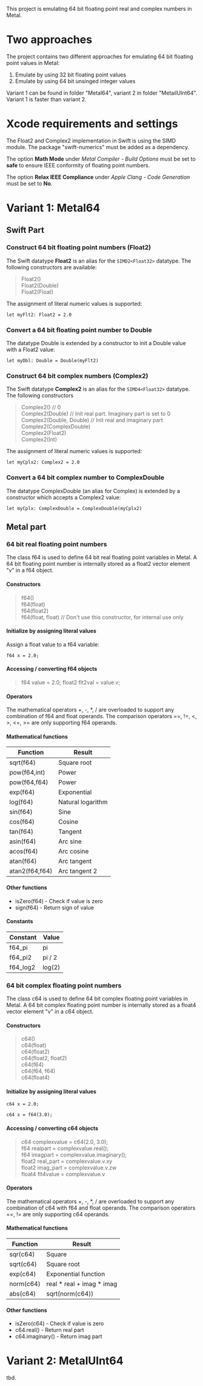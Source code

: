 
This project is emulating 64 bit floating point real and complex numbers in Metal.

# Two approaches

The project contains two different approaches for emulating 64 bit floating point values in Metal:

1. Emulate by using 32 bit floating point values
2. Emulate by using 64 bit unsinged integer values

Variant 1 can be found in folder "Metal64", variant 2 in folder "MetailUInt64". Variant 1 is faster than variant 2.

# Xcode requirements and settings

The Float2 and Complex2 implementation in Swift is using the SIMD module.
The package "swift-numerics" must be added as a dependency.

The option **Math Mode** under *Metal Compiler - Build Options* must be set to **safe** to ensure
IEEE conformity of floating point numbers.

The option **Relax IEEE Compliance** under *Apple Clang - Code Generation* must be set to **No**.

# Variant 1: Metal64
## Swift Part
### Construct 64 bit floating point numbers (Float2)

The Swift datatype **Float2** is an alias for the `SIMD2<Float32>` datatype. The following constructors are available:

> Float2()  
> Float2(Double)  
> Float2(Float)  

The assignment of literal numeric values is supported:

`let myFlt2: Float2 = 2.0`

### Convert a 64 bit floating point number to Double

The datatype Double is extended by a constructor to init a Double value with a Float2 value:

`let myDbl: Double = Double(myFlt2)`

### Construct 64 bit complex numbers (Complex2)

The Swift datatype **Complex2** is an alias for the `SIMD4<Float32>` datatype. The following constructors

> Complex2()                  // 0  
> Complex2(Double)            // Init real part. Imaginary part is set to 0  
> Complex2(Double, Double)    // Init real and imaginary part  
> Complex2(ComplexDouble)  
> Complex2(Float2)  
> Complex2(Int)  

The assignment of literal numeric values is supported:

`let myCplx2: Complex2 = 2.0`

### Convert a 64 bit complex number to ComplexDouble

The datatype ComplexDouble (an alias for Complex<Float64>) is extended by a constructor which accepts a Complex2 value:

`let myCplx: ComplexDouble = ComplexDouble(myCplx2)`


## Metal part
### 64 bit real floating point numbers

The class f64 is used to define 64 bit real floating point variables in Metal. A 64 bit floating point number is internally stored as
a float2 vector element "v" in a f64 object.

#### Constructors

> f64()  
> f64(float)  
> f64(float2)  
> f64(float, float)    // Don't use this constructor, for internal use only  

#### Initialize by assigning literal values

Assign a float value to a f64 variable:

`f64 x = 2.0;`

#### Accessing / converting f64 objects

> f64 value = 2.0;
> float2 flt2val = value.v;

#### Operators

The mathematical operators +, -, \*, / are overloaded to support any combination of f64 and float operands.
The comparison operators ==, !=, \<, \>, \<=, \>= are only supporting f64 operands.

#### Mathematical functions

| Function     | Result |
|--------------|--------|
| sqrt(f64)    | Square root |
| pow(f64,int) | Power |
| pow(f64,f64) | Power |      
| exp(f64)     | Exponential |
| log(f64)     | Natural logarithm |
| sin(f64)     | Sine |
| cos(f64)     | Cosine |
| tan(f64)     | Tangent |
| asin(f64)    | Arc sine |
| acos(f64)    | Arc cosine |
| atan(f64)    | Arc tangent |
| atan2(f64,f64) | Arc tangent 2 |

#### Other functions

* isZero(f64) - Check if value is zero
* sign(f64) - Return sign of value

#### Constants

| Constant | Value  |
|----------|--------|
| f64_pi   | pi     |
| f64_pi2  | pi / 2 |
| f64_log2 | log(2) |


### 64 bit complex floating point numbers

The class c64 is used to define 64 bit complex floating point variables in Metal. A 64 bit complex floating point number is internally stored as
a float4 vector element "v" in a c64 object.

#### Constructors

> c64()  
> c64(float)  
> c64(float2)  
> c64(float2, float2)  
> c64(f64)  
> c64(f64, f64)  
> c64(float4)  

#### Initialize by assigning literal values

`c64 x = 2.0;`

`c64 x = f64(3.0);`

#### Accessing / converting c64 objects

> c64 complexvalue = c64(2.0, 3.0);  
> f64 realpart = complexvalue.real();  
> f64 imagpart = complexvalue.imaginary();  
> float2 real_part = complexvalue.v.xy  
> float2 imag_part = complexvalue.v.zw  
> float4 flt4value = complexvalue.v  

#### Operators

The mathematical operators +, -, \*, / are overloaded to support any combination of c64 with f64 and float operands.
The comparison operators ==, != are only supporting c64 operands.

#### Mathematical functions

| Function     | Result |
|--------------|--------|
| sqr(c64)     | Square |
| sqrt(c64)    | Square root |
| exp(c64)     | Exponential function |
| norm(c64)    | real \* real + imag \* imag |
| abs(c64)     | sqrt(norm(c64)) |

#### Other functions

* isZero(c64) - Check if value is zero
* c64.real() - Return real part
* c64.imaginary() - Return imag part

# Variant 2: MetalUInt64

tbd.
